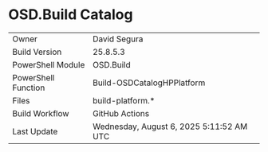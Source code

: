 ﻿# OSD.Build Catalog

| | |
|-|-|
| Owner | David Segura |
| Build Version | 25.8.5.3 |
| PowerShell Module | OSD.Build |
| PowerShell Function | Build-OSDCatalogHPPlatform |
| Files | build-platform.* |
| Build Workflow | GitHub Actions |
| Last Update | Wednesday, August 6, 2025 5:11:52 AM UTC |

